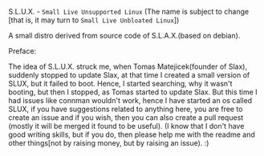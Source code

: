 S.L.U.X. - `Small Live Unsupported Linux`
(The name is subject to change [that is, it may turn to `Small Live Unbloated Linux`])

A small distro derived from source code of S.L.A.X.(based on debian).

Preface:

The idea of S.L.U.X. struck me, when Tomas Matejicek(founder of Slax), suddenly stopped to update Slax,
at that time I created a small version of SLUX, but it failed to boot.
Hence, I started searching, why it wasn't booting, but then I stopped, as Tomas started to update Slax.
But this time I had issues like connman wouldn't work, hence I have started an os called SLUX, if you have suggestions related to anything here, you are free to create an issue and if you wish, then you can also create a pull request (mostly it will be merged it found to be useful).
(I know that I don't have good writing skills, but if you do, then please help me with the readme and other things[not by raising money, but by raising an issue).
:)
